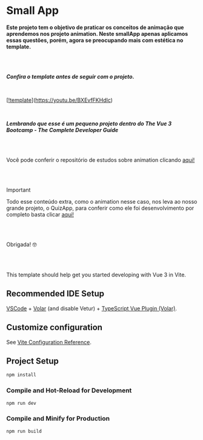 # Small App

**Este projeto tem o objetivo de praticar os conceitos de animação que aprendemos nos projeto animation. Neste smallApp apenas aplicamos essas questões, porém, agora se preocupando mais com estética no template.**

<br>
<br>

***Confira o template antes de seguir com o projeto.***

<br>

[[!template](https://drive.google.com/uc?id=1sk5JiSlAbM7eW2N5gMYEo__2IDbfdKiv)](https://youtu.be/BXEvfFKHdIc)

<br>

***Lembrando que esse é um pequeno projeto dentro do The Vue 3 Bootcamp - The Complete Developer Guide***

<br>
<br>

Você pode conferir o repositório de estudos sobre animation clicando [aqui!](https://github.com/AmandaMatar/animation)

<br>
<br>

> [!IMPORTANT]
> Todo esse conteúdo extra, como o animation nesse caso, nos leva ao nosso grande projeto, o QuizApp, para conferir como ele foi desenvolvimento por completo basta clicar [aqui!](https://github.com/AmandaMatar/QuizApp)

<br>
<br>

Obrigada! 	:nerd_face:

<br>
<br>

This template should help get you started developing with Vue 3 in Vite.

## Recommended IDE Setup

[VSCode](https://code.visualstudio.com/) + [Volar](https://marketplace.visualstudio.com/items?itemName=Vue.volar) (and disable Vetur) + [TypeScript Vue Plugin (Volar)](https://marketplace.visualstudio.com/items?itemName=Vue.vscode-typescript-vue-plugin).

## Customize configuration

See [Vite Configuration Reference](https://vitejs.dev/config/).

## Project Setup

```sh
npm install
```

### Compile and Hot-Reload for Development

```sh
npm run dev
```

### Compile and Minify for Production

```sh
npm run build
```
